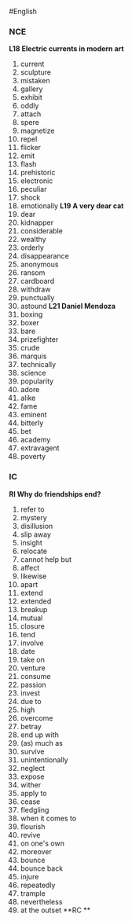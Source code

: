 #English 
### NCE
**L18 Electric currents in modern art**
1. current
2. sculpture
3. mistaken
4. gallery
5. exhibit
6. oddly
7. attach
8. spere
9. magnetize
10. repel
11. flicker
12. emit
13. flash
14. prehistoric
15. electronic
16. peculiar
17. shock
18. emotionally
**L19 A very dear cat**
1. dear
2. kidnapper
3. considerable
4. wealthy
5. orderly
6. disappearance
7. anonymous
8. ransom
9. cardboard
10. withdraw
11. punctually
12. astound
**L21 Daniel Mendoza**
1. boxing
2. boxer
3. bare
4. prizefighter
5. crude
6. marquis
7. technically
8. science
9. popularity
10. adore
11. alike
12. fame
13. eminent
14. bitterly
15. bet
16. academy
17. extravagent
18. poverty
### IC
**RI Why do friendships end?**
1. refer to 
2. mystery
3. disillusion
4. slip away
5. insight
6. relocate
7. cannot help but
8. affect
9. likewise
10. apart
11. extend
12. extended
13. breakup
14. mutual
15. closure
16. tend
17. involve
18. date
19. take on
20. venture
21. consume
22. passion
23. invest
24. due to 
25. high
26. overcome
27. betray
28. end up with
29. (as) much as 
30. survive
31. unintentionally
32. neglect
33. expose
34. wither
35. apply to
36. cease
37. fledgling
38. when it comes to
39. flourish
40. revive
41. on one's own
42. moreover
43. bounce
44. bounce back
45. injure
46. repeatedly
47. trample
48. nevertheless
49. at the outset
**RC **
